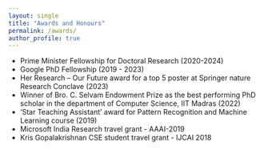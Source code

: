 ```yaml
---
layout: single
title: "Awards and Honours"
permalink: /awards/
author_profile: true
---
```


- Prime Minister Fellowship for Doctoral Research (2020-2024)
- Google PhD Fellowship (2019 - 2023)
- Her Research – Our Future award for a top 5 poster at Springer nature Research Conclave (2023)
- Winner of Bro. C. Selvam Endowment Prize as the best performing PhD scholar in the department of Computer Science, IIT Madras (2022)
- ‘Star Teaching Assistant’ award for Pattern Recognition and Machine Learning course (2019)
- Microsoft India Research travel grant - AAAI-2019 
- Kris Gopalakrishnan CSE student travel grant - IJCAI 2018